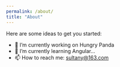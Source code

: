 ```yaml
---
permalink: /about/
title: "About"
---
```


  Here are some ideas to get you started: <br/>
  - 🔭 I’m currently working on Hungry Panda <br/>
  - 🌱 I’m currently learning Angular... <br/>
  - 📫 How to reach me: sultany@163.com <br/>